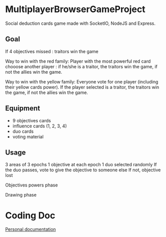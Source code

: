 # MultiplayerBrowserGameProject

Social deduction cards game made with SocketIO, NodeJS and Express.

## Goal

If 4 objectives missed : traitors win the game

Way to win with the red family:
Player with the most powerful red card chooose another player : if he/she is a traitor, the traitors win the game, if not the allies win the game.

Way to win with the yellow family:
Everyone vote for one player (including their yellow cards power). If the player selected is a traitor, the traitors win the game, if not the allies win the game.

## Equipment

- 9 objectives cards
- influence cards (1, 2, 3, 4)
- duo cards
- voting material

## Usage

3 areas of 3 epochs
1 objective at each epoch
1 duo selected randomly
If the duo passes, vote to give the objective to someone else
If not, objective lost

Objectives powers phase

Drawing phase

# Coding Doc

[Personal documentation](https://www.notion.so/Multiplayer-Browser-Cards-Game-4e1fe30ebb134fb6a5a3e6d89b67f6ba)

